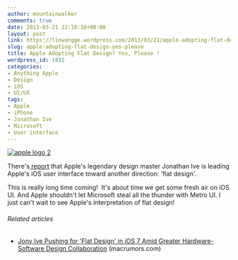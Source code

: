 ```yaml
---
author: mountainwalker
comments: true
date: 2013-03-21 22:10:18+00:00
layout: post
link: https://linwangge.wordpress.com/2013/03/21/apple-adopting-flat-design-yes-please/
slug: apple-adopting-flat-design-yes-please
title: Apple Adopting Flat Design? Yes, Please !
wordpress_id: 1832
categories:
- Anything Apple
- Design
- iOS
- UI/UX
tags:
- Apple
- iPhone
- Jonathan Ive
- Microsoft
- User interface
---
```




[![apple logo 2](http://linwangge.files.wordpress.com/2013/03/apple-logo-2.jpg)](http://linwangge.files.wordpress.com/2013/03/apple-logo-2.jpg)

There's[ report](http://macdailynews.com/2013/03/21/apple-design-teams-get-cozier-as-jony-ive-pushes-toward-a-more-flat-design-that-is-starker-simpler/) that Apple's legendary design master Jonathan Ive is leading Apple's iOS user interface toward another direction: 'flat design'.

This is really long time coming!  It's about time we get some fresh air on iOS UI. And Apple shouldn't let Microsoft steal all the thunder with Metro UI. I just can't wait to see Apple's interpretation of flat design!




###### Related articles






	
  * [Jony Ive Pushing for 'Flat Design' in iOS 7 Amid Greater Hardware-Software Design Collaboration](http://www.macrumors.com/2013/03/21/jony-ive-pushing-for-flat-design-in-ios-7-amid-greater-hardware-software-design-collaboration/) (macrumors.com)



